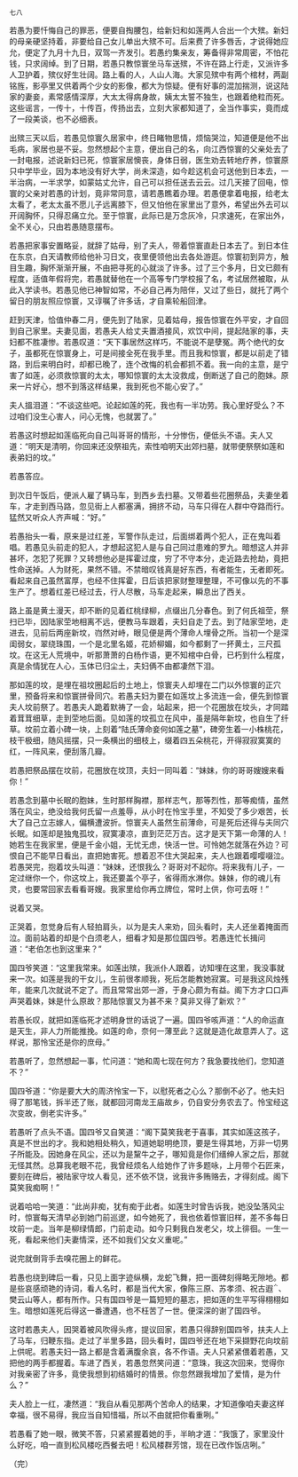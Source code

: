     七八 

   若愚为要忏悔自己的罪恶，便要自掏腰包，给新妇和如莲两人合出一个大殡。新妇的母亲硬坚持着，非要给自己女儿单出大殡不可。后来费了许多唇舌，才说得她应允，便定了九月十九日，双驾一齐发引。若愚约集亲友，筹备得非常周密，不怕花钱，只求阔绰。到了日期，若愚只教惊寰坐马车送殡，不许在路上行走，又派许多人卫护着，殡仪好生壮阔。路上看的人，人山人海。大家见殡中有两个棺材，两副铭旌，影亭里又供着两个少女的影像，都大为惊疑。便有好事的混加揣测，说这陆家的妻妾，素常感情深厚，大太太得病身故，姨太太誓不独生，也跟着绝粒而死。这些谣言，一传十，十传百，传扬出去，立刻大家都知道了，全当作事实，竟而成了一段美谈，也不必细表。

   出殡三天以后，若愚见惊寰久居家中，终日睹物思情，烦恼哭泣，知道便是他不出毛病，家居也是不妥。忽然想起个主意，便出自己的名，向江西惊寰的父亲处去了一封电报，述说新妇已死，惊寰家居懊丧，身体日弱，医生劝去转地疗养，惊寰原只中学毕业，因为本地没有好大学，尚未深造，如今趁这机会可送他到日本去，一半治病，一半求学，如蒙姑丈允许，自己可以担任送去云云。过几天接了回电，惊寰的父亲对若愚的计划，竟非常同意，请若愚瞧着办理。若愚便拿着电报，给老太太看了，老太太虽不愿儿子远离膝下，但又怕他在家里出了意外，希望出外去可以开阔胸怀，只得忍痛立允。至于惊寰，此际已是万念灰冷，只求速死，在家出外，全不关心，只由若愚随意摆布。

   若愚把家事安置略妥，就辞了姑母，别了夫人，带着惊寰直赴日本去了。到日本住在东京，白天请教师给他补习日文，夜里便领他出去各处游逛。惊寰初到异方，触目生趣，胸怀渐渐开展，不由把寻死的心就淡了许多。过了三个多月，日文已颇有程度，适值年假将完，若愚就替他在一个高等专门学校报了名，考试居然被取，从此入学读书。若愚见他已神智如常，不必自己再为陪伴，又过了些日，就托了两个留日的朋友照应惊寰，又谆嘱了许多话，才自乘轮船回津。

   赶到天津，恰值仲春二月，便先到了陆家，见着姑母，报告惊寰在外平安，才自回到自己家里。夫妻见面，若愚夫人给丈夫置酒接风，欢饮中间，提起陆家的事，夫妇都不胜凄惨。若愚叹道：“天下事居然这样巧，不能说不是孽冤。两个绝代的女子，虽都死在惊寰身上，可是间接全死在我手里。而且我和惊寰，都是以前走了错路，到后来明白时，却都已晚了，连个改悔的机会都抓不着。我一向的主意，是宁害了如莲，必须救惊寰的太太，哪知惊寰的太太没救成，倒断送了自己的胞妹。原来一片好心，想不到落这样结果，我到死也不能心安了。”

   夫人搵泪道：“不谈这些吧。论起如莲的死，我也有一半功劳。我心里好受么？不过咱们没生心害人，问心无愧，也就罢了。”

   若愚这时想起如莲临死向自己叫哥哥的情形，十分惨伤，便低头不语。夫人又道：“明天是清明，你回来还没祭祖先，索性咱明天出郊扫墓，就带便祭祭如莲和表弟妇的坟。”

   若愚答应。

   到次日午饭后，便派人雇了辆马车，到西乡去扫墓。又带着些花圈祭品，夫妻坐着车，才走到西马路，忽见街上人都塞满，拥挤不动，马车只得在人群中夺路而行。猛然又听众人齐声喊：“好。”

   若愚抬头一看，原来是过红差，军警作队走过，后面绑着两个犯人，正在鬼叫着唱。若愚见头前走的犯人，才想起这犯人是与自己同过患难的罗九。暗想这人并非甚坏，怎犯了死罪？又转想他必是挥霍过度，穷了不守本分，走近路去抢劫，竟把性命送掉。人为财死，果然不错。不禁暗叹钱真是好东西，有者能生，无者即死。看起来自己虽然富厚，也经不住挥霍，日后该把家财整理整理，不可像以先的不事生产了。想着红差已经过去，行人尽散，马车走起来，瞬息出了西关。

   路上虽是黄土漫天，却不断的见着红桃绿柳，点缀出几分春色。到了何氏祖茔，祭扫已毕，因陆家茔地相离不远，便教马车跟着，夫妇自走了去。到了陆家茔地，走进去，见前后两座新坟，岿然对峙，眼见便是两个薄命人埋骨之所。当初一个是深闺弱女，翠绕珠围，一个是北里名姬，花娇柳媚，如今都剩了一抔黄土，三尺孤坟。在这无人荒境中，听那萧萧的白杨作语，更不知棺中白骨，已朽到什么程度，真是余情犹在人心，玉体已归尘土，夫妇俩不由都凄然下泪。

   那如莲的坟，是埋在祖坟圈起后的土地上，惊寰夫人却埋在二门以外惊寰的正穴里，预备将来和惊寰拼骨同穴。若愚夫妇为要在如莲坟上多流连一会，便先到惊寰夫人坟前祭了。若愚夫人跪着默祷了一会，站起来，把一个花圈放在坟头，才同踏着茸茸细草，走到茔地后面。见如莲的坟孤立在风中，虽是隔年新坟，也自生了纤草。坟前立着小碑一块，上刻着“陆氏薄命妾何如莲之墓”，碑旁生着一小株桃花，枝干极细，随风摇摆，只一条横出的细枝上，缀着四五朵桃花，开得寂寂寞寞的红，一阵风来，便刮落几瓣。

   若愚把祭品摆在坟前，花圈放在坟顶，夫妇一同叫着：“妹妹，你的哥哥嫂嫂来看你！”

   若愚念到墓中长眠的胞妹，生时那样胸襟，那样志气，那等烈性，那等痴情，虽然落在风尘，绝没给我何氏留一点羞辱，从小时在怜宝手里，不知受了多少艰苦，长大了自己立志嫁人，偏横遭波折。惊寰夫人虽然生前薄命，可是死后还得与夫同穴长眠。如莲却是独鬼孤坟，寂寞凄凉，直到茫茫万古。这才是天下第一命薄的人！她若生在我家里，便是千金小姐，无忧无虑，快活一世。可怜她怎就落在外边？可恨自己不能早日看出，直把她害死。想着忍不住大哭起来，夫人也跟着嘤嘤啜泣。若愚哭完，抱着坟头叫道：“妹妹，还恨我么？哥哥对不起你。将来我有儿子，一定过继你一个，你这坟上，我还要盖个亭子，省得雨水淋你。妹妹，你的魂儿有灵，也要常回家去看看哥嫂。我家里给你再立牌位，常时上供，你可去呀！”

   说着又哭。

   正哭着，忽觉身后有人轻拍肩头，以为是夫人来劝，回头看时，夫人还坐着掩面而泣。面前站着的却是个白须老人，细看才知是那位国四爷。若愚连忙长揖问道：“老伯怎也到这里来？”

   国四爷笑道：“这里我常来。如莲出殡，我派仆人跟着，访知埋在这里，我没事就来一次。如莲是我的干女儿，生前很孝顺我，死后怎能教她寂寞。可是我这风烛残年，能来几次就说不定了。而且常常出郊一游，于身心颇为有益。阁下方才口口声声哭着妹，妹是什么原故？那陆惊寰又为甚不来？莫非又得了新欢？”

   若愚长叹，就把如莲临死才述明身世的话说了一遍。国四爷咳声道：“人的命运直是天生，非人力所能推挽。如莲的命，奈何一薄至此？这就是造化故意弄人了。这样说，那怜宝还是你的庶母。”

   若愚听了，忽然想起一事，忙问道：“她和周七现在何方？我急要找他们，您知道不？”

   国四爷道：“你是要大大的周济怜宝一下，以慰死者之心么？那倒不必了。他夫妇得了那笔钱，拆半还了账，就都回河南龙王庙故乡，仍自安分务农去了。怜宝经这次变故，倒老实许多。”

   若愚听了点头不语。国四爷又自笑道：“阁下莫笑我老于喜事，其实如莲这孩子，真是不世出的才。我和她相处稍久，知道她聪明绝顶，要是生得其地，万非一切男子所能及。因她身在风尘，还以为是黧牛之子，哪知竟是你们缙绅人家之后，那就无怪其然。总算我老眼不花，我曾经烦名人给她作了许多题咏，上月带个石匠来，要刻在碑后，被陆家守坟人看见，还不依不饶，讹我许多贿赂去，才得刻成。阁下莫笑我痴啊！”

   说着哈哈一笑道：“此尚非痴，犹有痴于此者。如莲生时曾告诉我，她没坠落风尘时，惊寰每天清早必到她门前巡逻，如今她死了，我也依着惊寰旧样，差不多每日坟前一走。当年是柳绿情郎，门前走动。如今只剩我白发老父，坟上徘徊。一生一死，看起来他们夫妻情深，还不如我们父女义重呢。”

   说完就倒背手去嗅花圈上的鲜花。

   若愚也绕到碑后一看，只见上面字迹纵横，龙蛇飞舞，把一面碑刻得略无隙地。都是些哀感顽艳的诗词，看人名时，都是当代大家，像陈三原、苏孝须、祝古遐、樊云山等人，都有所作。只有国四爷是一篇短短的墓志，把如莲的生平写得栩栩如生。暗想如莲死后得这一番遭遇，也不枉苦了一世。便深深的谢了国四爷。

   这时若愚夫人，因哭着被风吹得头疼，提议回家，若愚只得辞别国四爷，扶夫人上了马车，归鞭东指。走过了半里多路，回头看时，国四爷还在地下采撷野花向坟前上供呢。若愚夫妇一路上都是含着满腹余哀，各不作语。夫人只紧紧偎着若愚，又把他的两手都握着。车进了西关，若愚忽然笑问道：“意珠，我这次回来，觉得你对我亲密了许多，竟使我想到初结婚时的情景。你忽然跟我增加了爱情，是为什么？”

   夫人脸上一红，凄然道：“我自从看见那两个苦命人的结果，才知道像咱夫妻这样幸福，很不易得，我应当自知惜福，所以不由就把你看重咧。”

   若愚看了她一眼，微笑不答，只紧紧握着她的手，半晌才道：“我饿了，家里没什么好吃，咱一直到松风楼吃西餐去吧！松风楼群芳馆，现在已改作饭店咧。”

   （完）

